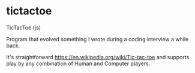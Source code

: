 # tictactoe
TicTacToe (js)

Program that evolved something I wrote during a coding interview a while back. 

It's straightforward https://en.wikipedia.org/wiki/Tic-tac-toe and supports play by any combination of Human and Computer players.
